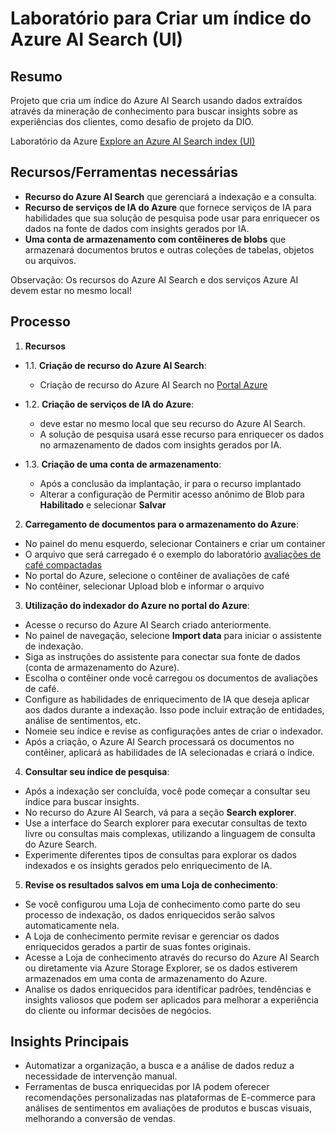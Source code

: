 # Laboratório para Criar um índice do Azure AI Search (UI)

## Resumo
Projeto que cria um índice do Azure AI Search usando dados extraídos através da mineração de conhecimento para buscar insights sobre as experiências dos clientes, como desafio de projeto da DIO.

Laboratório da Azure [Explore an Azure AI Search index (UI)](https://microsoftlearning.github.io/mslearn-ai-fundamentals/Instructions/Labs/11-ai-search.html)

## Recursos/Ferramentas necessárias
- **Recurso do Azure AI Search** que gerenciará a indexação e a consulta.
- **Recurso de serviços de IA do Azure** que fornece serviços de IA para habilidades que sua solução de pesquisa pode usar para enriquecer os dados na fonte de dados com insights gerados por IA.
- **Uma conta de armazenamento com contêineres de blobs** que armazenará documentos brutos e outras coleções de tabelas, objetos ou arquivos.


Observação: Os recursos do Azure AI Search e dos serviços Azure AI devem estar no mesmo local!

## Processo

1. **Recursos**

- 1.1. **Criação de recurso do Azure AI Search**:
    - Criação de recurso do Azure AI Search no [Portal Azure](https://portal.azure.com)

- 1.2. **Criação de serviços de IA do Azure**:
    - deve estar no mesmo local que seu recurso do Azure AI Search.
    - A solução de pesquisa usará esse recurso para enriquecer os dados no armazenamento de dados com insights gerados por IA.

- 1.3. **Criação de uma conta de armazenamento**:
    - Após a conclusão da implantação, ir para o recurso implantado
    - Alterar a configuração de Permitir acesso anônimo de Blob para **Habilitado** e selecionar **Salvar**

2. **Carregamento de documentos para o armazenamento do Azure**:
- No painel do menu esquerdo, selecionar Containers e criar um container
- O arquivo que será carregado é o exemplo do laboratório [avaliações de café compactadas](https://aka.ms/mslearn-coffee-reviews)
- No portal do Azure, selecione o contêiner de avaliações de café
- No contêiner, selecionar Upload blob e informar o arquivo

3. **Utilização do indexador do Azure no portal do Azure**:
- Acesse o recurso do Azure AI Search criado anteriormente.
- No painel de navegação, selecione **Import data** para iniciar o assistente de indexação.
- Siga as instruções do assistente para conectar sua fonte de dados (conta de armazenamento do Azure).
- Escolha o contêiner onde você carregou os documentos de avaliações de café.
- Configure as habilidades de enriquecimento de IA que deseja aplicar aos dados durante a indexação. Isso pode incluir extração de entidades, análise de sentimentos, etc.
- Nomeie seu índice e revise as configurações antes de criar o indexador.
- Após a criação, o Azure AI Search processará os documentos no contêiner, aplicará as habilidades de IA selecionadas e criará o índice.

4. **Consultar seu índice de pesquisa**:
- Após a indexação ser concluída, você pode começar a consultar seu índice para buscar insights.
- No recurso do Azure AI Search, vá para a seção **Search explorer**.
- Use a interface do Search explorer para executar consultas de texto livre ou consultas mais complexas, utilizando a linguagem de consulta do Azure Search.
- Experimente diferentes tipos de consultas para explorar os dados indexados e os insights gerados pelo enriquecimento de IA.

5. **Revise os resultados salvos em uma Loja de conhecimento**:
- Se você configurou uma Loja de conhecimento como parte do seu processo de indexação, os dados enriquecidos serão salvos automaticamente nela.
- A Loja de conhecimento permite revisar e gerenciar os dados enriquecidos gerados a partir de suas fontes originais.
- Acesse a Loja de conhecimento através do recurso do Azure AI Search ou diretamente via Azure Storage Explorer, se os dados estiverem armazenados em uma conta de armazenamento do Azure.
- Analise os dados enriquecidos para identificar padrões, tendências e insights valiosos que podem ser aplicados para melhorar a experiência do cliente ou informar decisões de negócios.

## Insights Principais

- Automatizar a organização, a busca e a análise de dados reduz a necessidade de intervenção manual.
- Ferramentas de busca enriquecidas por IA podem oferecer recomendações personalizadas nas plataformas de E-commerce para análises de sentimentos em avaliações de produtos e buscas visuais, melhorando a conversão de vendas.
